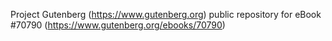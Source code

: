 Project Gutenberg (https://www.gutenberg.org) public repository for
eBook #70790 (https://www.gutenberg.org/ebooks/70790)
